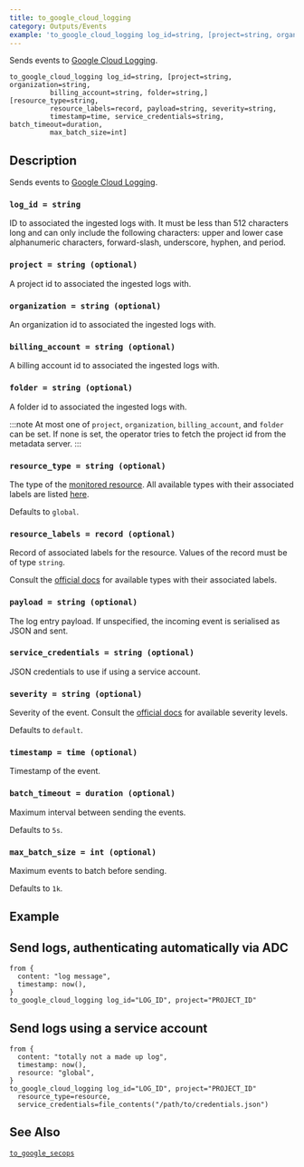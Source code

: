 ```yaml
---
title: to_google_cloud_logging
category: Outputs/Events
example: 'to_google_cloud_logging log_id=string, [project=string, organization=string,'
---
```



Sends events to [Google Cloud Logging](https://cloud.google.com/logging).

```tql
to_google_cloud_logging log_id=string, [project=string, organization=string,
          billing_account=string, folder=string,] [resource_type=string,
          resource_labels=record, payload=string, severity=string,
          timestamp=time, service_credentials=string, batch_timeout=duration,
          max_batch_size=int]
```

## Description

Sends events to [Google Cloud Logging](https://cloud.google.com/logging).

### `log_id = string`

ID to associated the ingested logs with. It must be less than 512 characters
long and can only include the following characters: upper and lower case
alphanumeric characters, forward-slash, underscore, hyphen, and period.

### `project = string (optional)`

A project id to associated the ingested logs with.

### `organization = string (optional)`

An organization id to associated the ingested logs with.

### `billing_account = string (optional)`

A billing account id to associated the ingested logs with.

### `folder = string (optional)`

A folder id to associated the ingested logs with.

:::note
At most one of `project`, `organization`, `billing_account`, and `folder` can be
set. If none is set, the operator tries to fetch the project id from the
metadata server.
:::

### `resource_type = string (optional)`

The type of the [monitored
resource](https://cloud.google.com/logging/docs/reference/v2/rest/v2/MonitoredResource).
All available types with their associated labels are listed
[here](https://cloud.google.com/logging/docs/api/v2/resource-list).

Defaults to `global`.

### `resource_labels = record (optional)`

Record of associated labels for the resource. Values of the record must be of
type `string`.

Consult the [official
docs](https://cloud.google.com/logging/docs/api/v2/resource-list) for available
types with their associated labels.

### `payload = string (optional)`

The log entry payload. If unspecified, the incoming event is serialised as JSON
and sent.

### `service_credentials = string (optional)`

JSON credentials to use if using a service account.

### `severity = string (optional)`

Severity of the event. Consult the [official
docs](https://cloud.google.com/logging/docs/reference/v2/rest/v2/LogEntry#LogSeverity)
for available severity levels.

Defaults to `default`.

### `timestamp = time (optional)`

Timestamp of the event.

### `batch_timeout = duration (optional)`

Maximum interval between sending the events.

Defaults to `5s`.

### `max_batch_size = int (optional)`

Maximum events to batch before sending.

Defaults to `1k`.

## Example

## Send logs, authenticating automatically via ADC

```tql
from {
  content: "log message",
  timestamp: now(),
}
to_google_cloud_logging log_id="LOG_ID", project="PROJECT_ID"
```

## Send logs using a service account

```tql
from {
  content: "totally not a made up log",
  timestamp: now(),
  resource: "global",
}
to_google_cloud_logging log_id="LOG_ID", project="PROJECT_ID"
  resource_type=resource,
  service_credentials=file_contents("/path/to/credentials.json")
```
## See Also

[`to_google_secops`](/reference/operators/to_google_secops)
